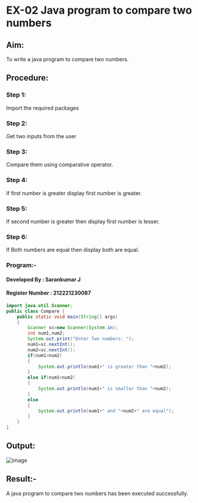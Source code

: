 # EX-02 Java program to compare two numbers
## Aim:
To write a java program to compare two numbers.

## Procedure:
### Step 1:
Import the required packages

### Step 2:
Get two inputs from the user

### Step 3:
Compare them using comparative operator.

### Step 4:
If first number is greater display first number is greater.

### Step 5:
If second number is greater then display first number is lesser.

### Step 6:
If Both numbers are equal then display both are equal.

### Program:-
#### Developed By : Sarankumar J
#### Register Number : 212221230087
```java
import java.util.Scanner;
public class Compare {
    public static void main(String[] args)
    {
        Scanner sc=new Scanner(System.in);
        int num1,num2;
        System.out.print("Enter Two numbers: ");
        num1=sc.nextInt();
        num2=sc.nextInt();
        if(num1>num2)
        {
            System.out.println(num1+" is greater than "+num2);
        }
        else if(num1<num2)
        {
            System.out.println(num1+" is smaller than "+num2);
        }
        else
        {
            System.out.println(num1+" and "+num2+" are equal");
        }
    }
}
```
## Output:
![image](https://github.com/SarankumarJ/Java-Ex-02/assets/94778101/f2cbd433-4707-4809-b3bf-1d4678cbd4af)

## Result:-
A java program to compare two numbers has been executed successfully.
